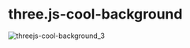 # three.js-cool-background

![threejs-cool-background_3](https://github.com/p-gammack/three.js-cool-background/assets/56632002/ec62facc-796b-451c-b41b-c3dcf8380457)
